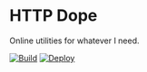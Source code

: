 # HTTP Dope

Online utilities for whatever I need.

[![Build](https://github.com/alexandru/http-dope/workflows/build/badge.svg?branch=master)](https://github.com/alexandru/http-dope/actions?query=branch%3Amaster+workflow%3Abuild) [![Deploy](https://github.com/alexandru/http-dope/workflows/deploy/badge.svg)](https://github.com/alexandru/http-dope/actions?query=workflow%3Adeploy)
